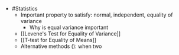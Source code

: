 - #Statistics
	- Important property to satisfy: normal, independent, equality of variance
		- Why is equal variance important
	- [[Levene's Test for Equality of Variance]]
	- [[T-test for Equality of Means]]
	- Alternative methods (): when two